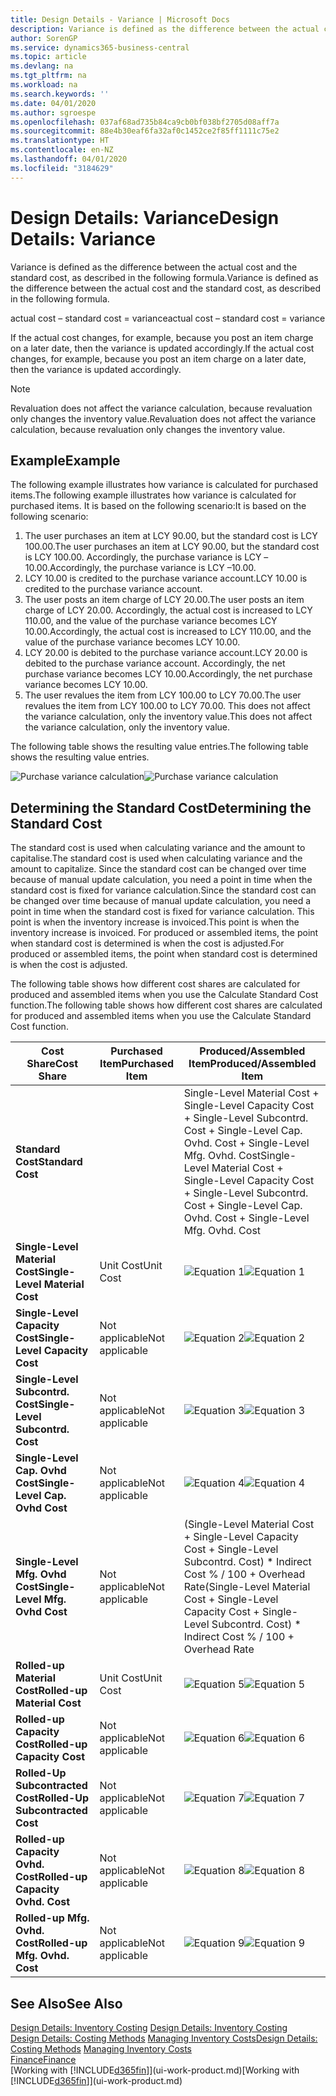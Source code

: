 ```yaml
---
title: Design Details - Variance | Microsoft Docs
description: Variance is defined as the difference between the actual cost and the standard cost, as described in the following formula.
author: SorenGP
ms.service: dynamics365-business-central
ms.topic: article
ms.devlang: na
ms.tgt_pltfrm: na
ms.workload: na
ms.search.keywords: ''
ms.date: 04/01/2020
ms.author: sgroespe
ms.openlocfilehash: 037af68ad735b84ca9cb0bf038bf2705d08aff7a
ms.sourcegitcommit: 88e4b30eaf6fa32af0c1452ce2f85ff1111c75e2
ms.translationtype: HT
ms.contentlocale: en-NZ
ms.lasthandoff: 04/01/2020
ms.locfileid: "3184629"
---
```

# <a name="design-details-variance"></a><span data-ttu-id="e21b5-103">Design Details: Variance</span><span class="sxs-lookup"><span data-stu-id="e21b5-103">Design Details: Variance</span></span>
<span data-ttu-id="e21b5-104">Variance is defined as the difference between the actual cost and the standard cost, as described in the following formula.</span><span class="sxs-lookup"><span data-stu-id="e21b5-104">Variance is defined as the difference between the actual cost and the standard cost, as described in the following formula.</span></span>  

 <span data-ttu-id="e21b5-105">actual cost – standard cost = variance</span><span class="sxs-lookup"><span data-stu-id="e21b5-105">actual cost – standard cost = variance</span></span>  

 <span data-ttu-id="e21b5-106">If the actual cost changes, for example, because you post an item charge on a later date, then the variance is updated accordingly.</span><span class="sxs-lookup"><span data-stu-id="e21b5-106">If the actual cost changes, for example, because you post an item charge on a later date, then the variance is updated accordingly.</span></span>  

> [!NOTE]  
>  <span data-ttu-id="e21b5-107">Revaluation does not affect the variance calculation, because revaluation only changes the inventory value.</span><span class="sxs-lookup"><span data-stu-id="e21b5-107">Revaluation does not affect the variance calculation, because revaluation only changes the inventory value.</span></span>  

## <a name="example"></a><span data-ttu-id="e21b5-108">Example</span><span class="sxs-lookup"><span data-stu-id="e21b5-108">Example</span></span>  
 <span data-ttu-id="e21b5-109">The following example illustrates how variance is calculated for purchased items.</span><span class="sxs-lookup"><span data-stu-id="e21b5-109">The following example illustrates how variance is calculated for purchased items.</span></span> <span data-ttu-id="e21b5-110">It is based on the following scenario:</span><span class="sxs-lookup"><span data-stu-id="e21b5-110">It is based on the following scenario:</span></span>  

1.  <span data-ttu-id="e21b5-111">The user purchases an item at LCY 90.00, but the standard cost is LCY 100.00.</span><span class="sxs-lookup"><span data-stu-id="e21b5-111">The user purchases an item at LCY 90.00, but the standard cost is LCY 100.00.</span></span> <span data-ttu-id="e21b5-112">Accordingly, the purchase variance is LCY –10.00.</span><span class="sxs-lookup"><span data-stu-id="e21b5-112">Accordingly, the purchase variance is LCY –10.00.</span></span>  
2.  <span data-ttu-id="e21b5-113">LCY 10.00 is credited to the purchase variance account.</span><span class="sxs-lookup"><span data-stu-id="e21b5-113">LCY 10.00 is credited to the purchase variance account.</span></span>  
3.  <span data-ttu-id="e21b5-114">The user posts an item charge of LCY 20.00.</span><span class="sxs-lookup"><span data-stu-id="e21b5-114">The user posts an item charge of LCY 20.00.</span></span> <span data-ttu-id="e21b5-115">Accordingly, the actual cost is increased to LCY 110.00, and the value of the purchase variance becomes LCY 10.00.</span><span class="sxs-lookup"><span data-stu-id="e21b5-115">Accordingly, the actual cost is increased to LCY 110.00, and the value of the purchase variance becomes LCY 10.00.</span></span>  
4.  <span data-ttu-id="e21b5-116">LCY 20.00 is debited to the purchase variance account.</span><span class="sxs-lookup"><span data-stu-id="e21b5-116">LCY 20.00 is debited to the purchase variance account.</span></span> <span data-ttu-id="e21b5-117">Accordingly, the net purchase variance becomes LCY 10.00.</span><span class="sxs-lookup"><span data-stu-id="e21b5-117">Accordingly, the net purchase variance becomes LCY 10.00.</span></span>  
5.  <span data-ttu-id="e21b5-118">The user revalues the item from LCY 100.00 to LCY 70.00.</span><span class="sxs-lookup"><span data-stu-id="e21b5-118">The user revalues the item from LCY 100.00 to LCY 70.00.</span></span> <span data-ttu-id="e21b5-119">This does not affect the variance calculation, only the inventory value.</span><span class="sxs-lookup"><span data-stu-id="e21b5-119">This does not affect the variance calculation, only the inventory value.</span></span>  

 <span data-ttu-id="e21b5-120">The following table shows the resulting value entries.</span><span class="sxs-lookup"><span data-stu-id="e21b5-120">The following table shows the resulting value entries.</span></span>  

 <span data-ttu-id="e21b5-121">![Purchase variance calculation](media/design_details_inventory_costing_11_purchase_variance.png "Purchase variance calculation")</span><span class="sxs-lookup"><span data-stu-id="e21b5-121">![Purchase variance calculation](media/design_details_inventory_costing_11_purchase_variance.png "Purchase variance calculation")</span></span>  

## <a name="determining-the-standard-cost"></a><span data-ttu-id="e21b5-122">Determining the Standard Cost</span><span class="sxs-lookup"><span data-stu-id="e21b5-122">Determining the Standard Cost</span></span>  
 <span data-ttu-id="e21b5-123">The standard cost is used when calculating variance and the amount to capitalise.</span><span class="sxs-lookup"><span data-stu-id="e21b5-123">The standard cost is used when calculating variance and the amount to capitalize.</span></span> <span data-ttu-id="e21b5-124">Since the standard cost can be changed over time because of manual update calculation, you need a point in time when the standard cost is fixed for variance calculation.</span><span class="sxs-lookup"><span data-stu-id="e21b5-124">Since the standard cost can be changed over time because of manual update calculation, you need a point in time when the standard cost is fixed for variance calculation.</span></span> <span data-ttu-id="e21b5-125">This point is when the inventory increase is invoiced.</span><span class="sxs-lookup"><span data-stu-id="e21b5-125">This point is when the inventory increase is invoiced.</span></span> <span data-ttu-id="e21b5-126">For produced or assembled items, the point when standard cost is determined is when the cost is adjusted.</span><span class="sxs-lookup"><span data-stu-id="e21b5-126">For produced or assembled items, the point when standard cost is determined is when the cost is adjusted.</span></span>  

 <span data-ttu-id="e21b5-127">The following table shows how different cost shares are calculated for produced and assembled items when you use the Calculate Standard Cost function.</span><span class="sxs-lookup"><span data-stu-id="e21b5-127">The following table shows how different cost shares are calculated for produced and assembled items when you use the Calculate Standard Cost function.</span></span>  

|<span data-ttu-id="e21b5-128">Cost Share</span><span class="sxs-lookup"><span data-stu-id="e21b5-128">Cost Share</span></span>|<span data-ttu-id="e21b5-129">Purchased Item</span><span class="sxs-lookup"><span data-stu-id="e21b5-129">Purchased Item</span></span>|<span data-ttu-id="e21b5-130">Produced/Assembled Item</span><span class="sxs-lookup"><span data-stu-id="e21b5-130">Produced/Assembled Item</span></span>|  
|----------------|--------------------|------------------------------|  
|<span data-ttu-id="e21b5-131">**Standard Cost**</span><span class="sxs-lookup"><span data-stu-id="e21b5-131">**Standard Cost**</span></span>||<span data-ttu-id="e21b5-132">Single-Level Material Cost + Single-Level Capacity Cost + Single-Level Subcontrd. Cost + Single-Level Cap. Ovhd. Cost + Single-Level Mfg. Ovhd. Cost</span><span class="sxs-lookup"><span data-stu-id="e21b5-132">Single-Level Material Cost + Single-Level Capacity Cost + Single-Level Subcontrd. Cost + Single-Level Cap. Ovhd. Cost + Single-Level Mfg. Ovhd. Cost</span></span>|  
|<span data-ttu-id="e21b5-133">**Single-Level Material Cost**</span><span class="sxs-lookup"><span data-stu-id="e21b5-133">**Single-Level Material Cost**</span></span>|<span data-ttu-id="e21b5-134">Unit Cost</span><span class="sxs-lookup"><span data-stu-id="e21b5-134">Unit Cost</span></span>|<span data-ttu-id="e21b5-135">![Equation 1](media/design_details_inventory_costing_11_equation_1.png "Equation 1")</span><span class="sxs-lookup"><span data-stu-id="e21b5-135">![Equation 1](media/design_details_inventory_costing_11_equation_1.png "Equation 1")</span></span>|  
|<span data-ttu-id="e21b5-136">**Single-Level Capacity Cost**</span><span class="sxs-lookup"><span data-stu-id="e21b5-136">**Single-Level Capacity Cost**</span></span>|<span data-ttu-id="e21b5-137">Not applicable</span><span class="sxs-lookup"><span data-stu-id="e21b5-137">Not applicable</span></span>|<span data-ttu-id="e21b5-138">![Equation 2](media/design_details_inventory_costing_11_equation_2.png "Equation 2")</span><span class="sxs-lookup"><span data-stu-id="e21b5-138">![Equation 2](media/design_details_inventory_costing_11_equation_2.png "Equation 2")</span></span>|  
|<span data-ttu-id="e21b5-139">**Single-Level Subcontrd. Cost**</span><span class="sxs-lookup"><span data-stu-id="e21b5-139">**Single-Level Subcontrd. Cost**</span></span>|<span data-ttu-id="e21b5-140">Not applicable</span><span class="sxs-lookup"><span data-stu-id="e21b5-140">Not applicable</span></span>|<span data-ttu-id="e21b5-141">![Equation 3](media/design_details_inventory_costing_11_equation_3.png "Equation 3")</span><span class="sxs-lookup"><span data-stu-id="e21b5-141">![Equation 3](media/design_details_inventory_costing_11_equation_3.png "Equation 3")</span></span>|  
|<span data-ttu-id="e21b5-142">**Single-Level Cap. Ovhd Cost**</span><span class="sxs-lookup"><span data-stu-id="e21b5-142">**Single-Level Cap. Ovhd Cost**</span></span>|<span data-ttu-id="e21b5-143">Not applicable</span><span class="sxs-lookup"><span data-stu-id="e21b5-143">Not applicable</span></span>|<span data-ttu-id="e21b5-144">![Equation 4](media/design_details_inventory_costing_11_equation_4.png "Equation 4")</span><span class="sxs-lookup"><span data-stu-id="e21b5-144">![Equation 4](media/design_details_inventory_costing_11_equation_4.png "Equation 4")</span></span>|  
|<span data-ttu-id="e21b5-145">**Single-Level Mfg. Ovhd Cost**</span><span class="sxs-lookup"><span data-stu-id="e21b5-145">**Single-Level Mfg. Ovhd Cost**</span></span>|<span data-ttu-id="e21b5-146">Not applicable</span><span class="sxs-lookup"><span data-stu-id="e21b5-146">Not applicable</span></span>|<span data-ttu-id="e21b5-147">(Single-Level Material Cost + Single-Level Capacity Cost + Single-Level Subcontrd. Cost) \* Indirect Cost % / 100 + Overhead Rate</span><span class="sxs-lookup"><span data-stu-id="e21b5-147">(Single-Level Material Cost + Single-Level Capacity Cost + Single-Level Subcontrd. Cost) \* Indirect Cost % / 100 + Overhead Rate</span></span>|  
|<span data-ttu-id="e21b5-148">**Rolled-up Material Cost**</span><span class="sxs-lookup"><span data-stu-id="e21b5-148">**Rolled-up Material Cost**</span></span>|<span data-ttu-id="e21b5-149">Unit Cost</span><span class="sxs-lookup"><span data-stu-id="e21b5-149">Unit Cost</span></span>|<span data-ttu-id="e21b5-150">![Equation 5](media/design_details_inventory_costing_11_equation_5.png "Equation 5")</span><span class="sxs-lookup"><span data-stu-id="e21b5-150">![Equation 5](media/design_details_inventory_costing_11_equation_5.png "Equation 5")</span></span>|  
|<span data-ttu-id="e21b5-151">**Rolled-up Capacity Cost**</span><span class="sxs-lookup"><span data-stu-id="e21b5-151">**Rolled-up Capacity Cost**</span></span>|<span data-ttu-id="e21b5-152">Not applicable</span><span class="sxs-lookup"><span data-stu-id="e21b5-152">Not applicable</span></span>|<span data-ttu-id="e21b5-153">![Equation 6](media/design_details_inventory_costing_11_equation_6.png "Equation 6")</span><span class="sxs-lookup"><span data-stu-id="e21b5-153">![Equation 6](media/design_details_inventory_costing_11_equation_6.png "Equation 6")</span></span>|  
|<span data-ttu-id="e21b5-154">**Rolled-Up Subcontracted Cost**</span><span class="sxs-lookup"><span data-stu-id="e21b5-154">**Rolled-Up Subcontracted Cost**</span></span>|<span data-ttu-id="e21b5-155">Not applicable</span><span class="sxs-lookup"><span data-stu-id="e21b5-155">Not applicable</span></span>|<span data-ttu-id="e21b5-156">![Equation 7](media/design_details_inventory_costing_11_equation_7.png "Equation 7")</span><span class="sxs-lookup"><span data-stu-id="e21b5-156">![Equation 7](media/design_details_inventory_costing_11_equation_7.png "Equation 7")</span></span>|  
|<span data-ttu-id="e21b5-157">**Rolled-up Capacity Ovhd. Cost**</span><span class="sxs-lookup"><span data-stu-id="e21b5-157">**Rolled-up Capacity Ovhd. Cost**</span></span>|<span data-ttu-id="e21b5-158">Not applicable</span><span class="sxs-lookup"><span data-stu-id="e21b5-158">Not applicable</span></span>|<span data-ttu-id="e21b5-159">![Equation 8](media/design_details_inventory_costing_11_equation_8.png "Equation 8")</span><span class="sxs-lookup"><span data-stu-id="e21b5-159">![Equation 8](media/design_details_inventory_costing_11_equation_8.png "Equation 8")</span></span>|  
|<span data-ttu-id="e21b5-160">**Rolled-up Mfg. Ovhd. Cost**</span><span class="sxs-lookup"><span data-stu-id="e21b5-160">**Rolled-up Mfg. Ovhd. Cost**</span></span>|<span data-ttu-id="e21b5-161">Not applicable</span><span class="sxs-lookup"><span data-stu-id="e21b5-161">Not applicable</span></span>|<span data-ttu-id="e21b5-162">![Equation 9](media/design_details_inventory_costing_11_equation_9.png "Equation 9")</span><span class="sxs-lookup"><span data-stu-id="e21b5-162">![Equation 9](media/design_details_inventory_costing_11_equation_9.png "Equation 9")</span></span>|  

## <a name="see-also"></a><span data-ttu-id="e21b5-163">See Also</span><span class="sxs-lookup"><span data-stu-id="e21b5-163">See Also</span></span>  
 <span data-ttu-id="e21b5-164">[Design Details: Inventory Costing](design-details-inventory-costing.md) </span><span class="sxs-lookup"><span data-stu-id="e21b5-164">[Design Details: Inventory Costing](design-details-inventory-costing.md) </span></span>  
 <span data-ttu-id="e21b5-165">[Design Details: Costing Methods](design-details-costing-methods.md) [Managing Inventory Costs](finance-manage-inventory-costs.md)</span><span class="sxs-lookup"><span data-stu-id="e21b5-165">[Design Details: Costing Methods](design-details-costing-methods.md) [Managing Inventory Costs](finance-manage-inventory-costs.md)</span></span>  
 [<span data-ttu-id="e21b5-166">Finance</span><span class="sxs-lookup"><span data-stu-id="e21b5-166">Finance</span></span>](finance.md)  
 <span data-ttu-id="e21b5-167">[Working with [!INCLUDE[d365fin](includes/d365fin_md.md)]](ui-work-product.md)</span><span class="sxs-lookup"><span data-stu-id="e21b5-167">[Working with [!INCLUDE[d365fin](includes/d365fin_md.md)]](ui-work-product.md)</span></span>
